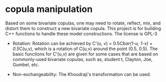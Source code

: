 # copula manipulation

Based on some bivariate copulas, one may need to rotate, reflect, mix, and distort them to construct a new bivariate copula. This project is for building C++ functions to handle these model constructions. The license is GPL-3

- Rotation: Rotation can be achieved by C'(u, v) = 0.5*Cbar(1-u, 1-v) + 0.5*C(u,v), which is a rotation of C(u,v) around the point (0.5, 0.5). The basic functions for C'(u,v) are given for some cases that are based on commonly-used bivariate copulas, such as, student t, Clayton, Joe, Gumbel, etc.

- Non-exchangeability: The Khoudraji's transformation can be used.
